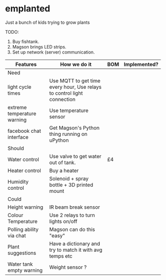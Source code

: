# emplanted
Just a bunch of kids trying to grow plants

TODO:
1. Buy fishtank.
2. Magson brings LED strips.
3. Set up network (server) communication.

|           Features          |                               How we do it                              | BOM | Implemented? |
|-----------------------------|-------------------------------------------------------------------------|-----|--------------|
| Need                        |                                                                         |     |              |
| light cycle times           | Use MQTT to get time every hour, Use relays to control light connection |     |              |
| extreme temperature warning | Use temperature sensor                                                  |     |              |
| facebook chat interface     | Get Magson's Python thing running on uPython                            |     |              |
| Should                      |                                                                         |     |              |
| Water control               | Use valve to get water out of tank.                                     | £4     |              |
| Heater control              | Buy a heater                                                            |     |              |
| Humidity control            | Solenoid + spray bottle + 3D printed mount                              |     |              |
| Could                       |                                                                         |     |              |
| Height warning              | IR beam break sensor                                                    |     |              |
| Colour Temperature          | Use 2 relays to turn lights on/off                                      |     |              |
| Polling ability via chat    | Magson can do this "easy"                                               |     |              |
| Plant suggestions           | Have a dictionary and try to match it with avg temps etc                |     |              |
| Water tank empty warning    | Weight sensor ?                                                         |     |              |
